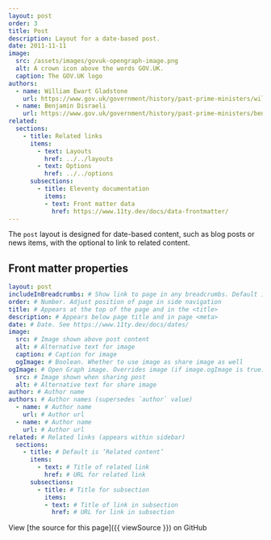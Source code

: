 ```yaml
---
layout: post
order: 3
title: Post
description: Layout for a date-based post.
date: 2011-11-11
image:
  src: /assets/images/govuk-opengraph-image.png
  alt: A crown icon above the words GOV.UK.
  caption: The GOV.UK logo
authors:
  - name: William Ewart Gladstone
    url: https://www.gov.uk/government/history/past-prime-ministers/william-ewart-gladstone
  - name: Benjamin Disraeli
    url: https://www.gov.uk/government/history/past-prime-ministers/benjamin-disraeli-the-earl-of-beaconsfield
related:
  sections:
    - title: Related links
      items:
        - text: Layouts
          href: ../../layouts
        - text: Options
          href: ../../options
      subsections:
        - title: Eleventy documentation
          items:
          - text: Front matter data
            href: https://www.11ty.dev/docs/data-frontmatter/
---
```


The `post` layout is designed for date-based content, such as blog posts or news items, with the optional to link to related content.

## Front matter properties

```yaml
layout: post
includeInBreadcrumbs: # Show link to page in any breadcrumbs. Default is `false`
order: # Number. Adjust position of page in side navigation
title: # Appears at the top of the page and in the <title>
description: # Appears below page title and in page <meta>
date: # Date. See https://www.11ty.dev/docs/dates/
image:
  src: # Image shown above post content
  alt: # Alternative text for image
  caption: # Caption for image
  ogImage: # Boolean. Whether to use image as share image as well
ogImage: # Open Graph image. Overrides image (if image.ogImage is true)
  src: # Image shown when sharing post
  alt: # Alternative text for share image
author: # Author name
authors: # Author names (supersedes `author` value)
  - name: # Author name
    url: # Author url
  - name: # Author name
    url: # Author url
related: # Related links (appears within sidebar)
  sections:
    - title: # Default is ‘Related content’
      items:
        - text: # Title of related link
          href: # URL for related link
      subsections:
        - title: # Title for subsection
          items:
          - text: # Title of link in subsection
            href: # URL for link in subsection
```

View [the source for this page]({{ viewSource }}) on GitHub
